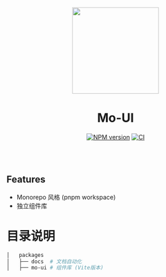 <br>

<p align="center">
<img src="https://github.com/vite-mo/mo-ui/blob/main/assets/logo.png" style="width:200px;" />
</p>

<h1 align="center">Mo-UI</h1>

<p align="center">
    <a href="https://www.npmjs.com/package/mo-ui"><img src="https://img.shields.io/npm/v/smarty-admin-ui?color=c95f8b&amp;label=" alt="NPM version"></a>
    <a href="https://github.com/vite-mo/mo-ui/actions/workflows/main.yml"><img src="https://github.com/vite-mo/mo-ui/actions/workflows/main.yml/badge.svg?branch=main" alt="CI" style="max-width: 100%;"></a>
</p>

<br>
<br>

## Features

- Monorepo 风格 (pnpm workspace)
- 独立组件库

# 目录说明

```bash
│   packages
│   ├── docs  # 文档自动化
│   ├── mo-ui # 组件库 (Vite版本)
```
